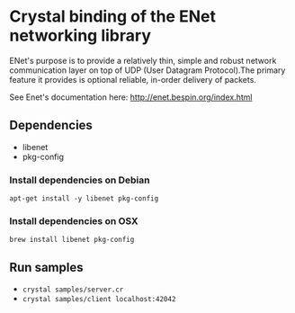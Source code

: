 # Crystal binding of the ENet networking library

ENet's purpose is to provide a relatively thin, simple and robust network communication layer on top of UDP (User Datagram Protocol).The primary feature it provides is optional reliable, in-order delivery of packets.

See Enet's documentation here: http://enet.bespin.org/index.html

## Dependencies

  - libenet
  - pkg-config

### Install dependencies on Debian

`apt-get install -y libenet pkg-config`

### Install dependencies on OSX

`brew install libenet pkg-config`

## Run samples

  - `crystal samples/server.cr`
  - `crystal samples/client localhost:42042`
